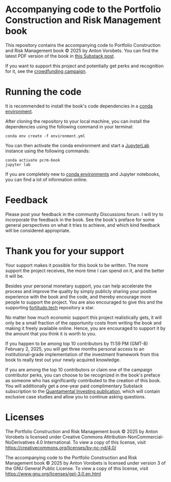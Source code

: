 # Accompanying code to the Portfolio Construction and Risk Management book
This repository contains the accompanying code to Portfolio Construction and Risk
Management book © 2025 by Anton Vorobets. You can find the latest PDF version of
the book in [this Substack post](https://antonvorobets.substack.com/p/pcrm-book).

If you want to support this project and potentially get perks and recognition
for it, see the [crowdfunding campaign](https://igg.me/at/pcrm-book).

# Running the code
It is recommended to install the book's code dependencies in a 
[conda environment](https://conda.io/projects/conda/en/latest/user-guide/concepts/environments.html).

After cloning the repository to your local machine, you can install the dependencies
using the following command in your terminal:

    conda env create -f environment.yml

You can then activate the conda environment and start a [JupyterLab](https://jupyter.org/)
instance using the following commands:

    conda activate pcrm-book
    jupyter lab

If you are completely new to [conda environments](https://conda.io/projects/conda/en/latest/user-guide/tasks/manage-environments.html)
and Jupyter notebooks, you can find a lot of information online.

# Feedback
Please post your feedback in the community Discussions forum. I will try to
incorporate the feedback in the book. See the book's preface for some general
perspectives on what it tries to achieve, and which kind feedback will
be considered appropriate.

# Thank you for your support
Your support makes it possible for this book to be written. The more support
the project receives, the more time I can spend on it, and the better it will be.

Besides your personal monetary support, you can help accelerate the process and
improve the quality by simply publicly sharing your positive experience with the
book and the code, and thereby encourage more people to support the project. You
are also encouraged to give this and the supporting
[fortitudo.tech](https://github.com/fortitudo-tech/fortitudo.tech)
repository a star.

No matter how much economic support this project realistically gets, it will only
be a small fraction of the opportunity costs from writing the book and making it
freely available online. Hence, you are encouraged to support it by the amount that
you think it is worth to you.

If you happen to be among top 10 contributors by 11:59 PM (GMT-8) February 2, 2025,
you will get three months personal access to an institutional-grade implementation
of the investment framework from this book to really test out your newly acquired
knowledge.

If you are among the top 10 contributors or claim one of the campaign contributor
perks, you can choose to be recognized in the book's preface as someone who has
significantly contributed to the creation of this book. You will additionally get
a one-year paid complimentary Substack subscription to the
[Quantamental Investing publication](https://antonvorobets.substack.com), which will
contain exclusive case studies and allow you to continue asking questions.

# Licenses
The Portfolio Construction and Risk Management book © 2025 by Anton Vorobets is licensed
under Creative Commons Attribution-NonCommercial-NoDerivatives 4.0 International. To view
a copy of this license, visit https://creativecommons.org/licenses/by-nc-nd/4.0/

The accompanying code to the Portfolio Construction and Risk Management book © 2025 by
Anton Vorobets is licensed under version 3 of the GNU General Public License. To view
a copy of this license, visit https://www.gnu.org/licenses/gpl-3.0.en.html

